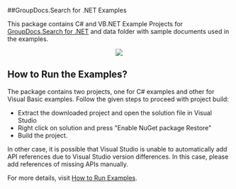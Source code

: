 ##GroupDocs.Search for .NET Examples

This package contains C# and VB.NET Example Projects for [GroupDocs.Search for .NET](#) and data folder with sample documents used in the examples.

<p align="center">
  <a title="Download complete GroupDocs.Search for .NET Example source code" href="https://codeload.github.com/groupdocs-search/GroupDocs.Search-for-.NET/zip/master">
	<img src="https://raw.github.com/AsposeExamples/java-examples-dashboard/master/images/downloadZip-Button-Large.png" />
  </a>
</p>

## How to Run the Examples?

The package contains two projects, one for C# examples and other for Visual Basic examples. Follow the given steps to proceed with project build:
* Extract the downloaded project and open the solution file in Visual Studio
* Right click on solution and press "Enable NuGet package Restore"
* Build the project.

In other case, it is possible that Visual Studio is unable to automatically add API references due to Visual Studio version differences. In this case, please add references of missing APIs manually.

For more details, visit  [How to Run Examples](http://www.groupdocs.com/docs/display/searchnet/How+to+Run+Examples).
